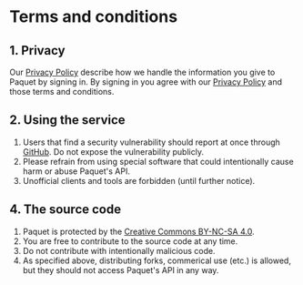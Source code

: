 # Terms and conditions

## 1. Privacy

Our [Privacy Policy](https://paquet.app/privacy) describe how
we handle the information you give to Paquet by signing in. By signing
in you agree with our [Privacy Policy](https://paquet.app/privacy) and those
terms and conditions.

## 2. Using the service

1. Users that find a security vulnerability should report at once through
   [GitHub](https://github.com/roseto/paquet/security/advisories/new).
   Do not expose the vulnerability publicly.
2. Please refrain from using special software that could intentionally
   cause harm or abuse Paquet's API.
3. Unofficial clients and tools are forbidden (until further notice).

## 4. The source code

1. Paquet is protected by the [Creative Commons BY-NC-SA 4.0](https://github.com/roseto/paquet/blob/main/LICENSE.md).
2. You are free to contribute to the source code at any time.
3. Do not contribute with intentionally malicious code.
4. As specified above, distributing forks, commerical use (etc.) is allowed, but
   they should not access Paquet's API in any way.
